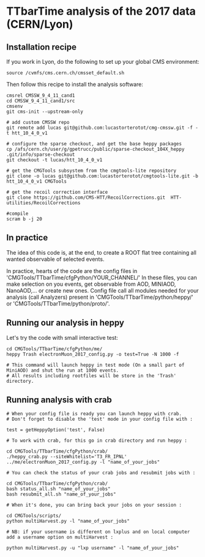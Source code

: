 # TTbarTime analysis of the 2017 data (CERN/Lyon)

## Installation recipe

If you work in Lyon, do the following to set up your global CMS environment:
```
source /cvmfs/cms.cern.ch/cmsset_default.sh
```

Then follow this recipe to install the analysis software: 

```
cmsrel CMSSW_9_4_11_cand1
cd CMSSW_9_4_11_cand1/src
cmsenv
git cms-init --upstream-only

# add custom CMSSW repo
git remote add lucas git@github.com:lucastorterotot/cmg-cmssw.git -f -t htt_10_4_0_v1

# configure the sparse checkout, and get the base heppy packages
cp /afs/cern.ch/user/g/gpetrucc/public/sparse-checkout_104X_heppy .git/info/sparse-checkout
git checkout -t lucas/htt_10_4_0_v1

# get the CMGTools subsystem from the cmgtools-lite repository
git clone -o lucas git@github.com:lucastorterotot/cmgtools-lite.git -b htt_10_4_0_v1 CMGTools

# get the recoil correction interface
git clone https://github.com/CMS-HTT/RecoilCorrections.git  HTT-utilities/RecoilCorrections 

#compile
scram b -j 20
```

## In practice

The idea of this code is, at the end, to create a ROOT flat tree containing all wanted observable of selected events.

In practice, hearts of the code are the config files in 'CMGTools/TTbarTime/cfgPython/YOUR_CHANNEL/' 
In these files, you can make selection on you events, get observable from AOD, MINIAOD, NanoAOD,... or create new ones.
Config file call all modules needed for your analysis (call Analyzers) present in 'CMGTools/TTbarTime/python/heppy/' or 'CMGTools/TTbarTime/python/proto/'.  


## Running our analysis in heppy

Let's try the code with small interactive test: 

```
cd CMGTools/TTbarTime/cfgPython/me/
heppy Trash electronMuon_2017_config.py -o test=True -N 1000 -f

# This command will launch heppy in test mode (On a small part of MiniAOD) and shut the run at 1000 events. 
# All results including rootfiles will be store in the 'Trash' directory.
```


## Running analysis with crab

```
# When your config file is ready you can launch heppy with crab. 
# Don't forget to disable the 'test' mode in your config file with :

test = getHeppyOption('test', False)

# To work with crab, for this go in crab directory and run heppy :

cd CMGTools/TTbarTime/cfgPython/crab/
./heppy_crab.py --siteWhitelist='T3_FR_IPNL' ../me/electronMuon_2017_config.py -l "name_of_your_jobs" 

# You can check the status of your crab jobs and resubmit jobs with :

cd CMGTools/TTbarTime/cfgPython/crab/
bash status_all.sh "name_of_your_jobs"
bash resubmit_all.sh "name_of_your_jobs"

# When it's done, you can bring back your jobs on your session : 

cd CMGTools/scripts/
python multiHarvest.py -l "name_of_your_jobs"

# NB: if your username is different on lxplus and on local computer add a username option on multiHarvest : 

python multiHarvest.py -u "lxp username" -l "name_of_your_jobs"

```





```







